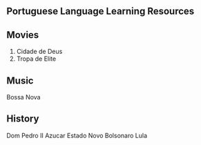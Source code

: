 ## Portuguese Language Learning Resources

## Movies 
1. Cidade de Deus
2. Tropa de Elite

## Music
Bossa Nova

## History
Dom Pedro II
Azucar
Estado Novo 
Bolsonaro
Lula